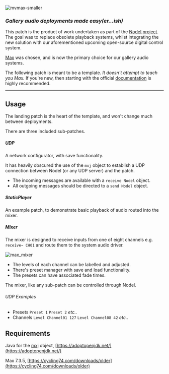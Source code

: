 ![mvmax-smaller](https://user-images.githubusercontent.com/9277107/54725721-3f594900-4bc4-11e9-9ece-a32ee7fffceb.png)

### *Gallery audio deployments made easy(er...ish)*

This patch is the product of work undertaken as part of the [Nodel project](http://nodel.io). The goal was to replace obsolete playback systems, whilst integrating the new solution with our aforementioned upcoming open-source digital control system.

[Max](https://cycling74.com/products/max/) was chosen, and is now the primary choice for our gallery audio systems.

The following patch is meant to be a template. *It doesn't attempt to teach you Max.* If you're new, then starting with the official [documentation](https://cycling74.com/support/documentation) is highly recommended.

----------------

## Usage

The landing patch is the heart of the template, and won't change much between deployments.

There are three included sub-patches.

##### UDP

A network configurator, with save functionality.

It has heavily obscured the use of the `mxj` object to establish a UDP connection between Nodel (or any UDP server) and the patch.

- The incoming messages are available with a `receive Nodel` object.
- All outgoing messages should be directed to a `send Nodel` object.

##### StaticPlayer

An example patch, to demonstrate basic playback of audio routed into the mixer.

##### Mixer

The mixer is designed to receive inputs from one of eight channels e.g. `receive~ CH01` and route them to the system audio driver.

![max_mixer](https://user-images.githubusercontent.com/9277107/54726466-5483a700-4bc7-11e9-9192-45cb660d4c31.gif)

- The levels of each channel can be labelled and adjusted.
- There's preset manager with save and load functionality.
- The presets can have associated fade times.

The mixer, like any sub-patch can be controlled through Nodel.

###### UDP Examples
- Presets `Preset 1` `Preset 2` *etc..*
- Channels `Level Channel01 127` `Level Channel08 42` *etc..*

## Requirements

Java for the [mxj](https://github.com/Cycling74/max-mxj) object,  [https://adoptopenjdk.net/](https://adoptopenjdk.net/)

Max 7.3.5, [https://cycling74.com/downloads/older](https://cycling74.com/downloads/older)